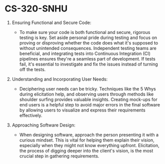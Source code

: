 # CS-320-SNHU

1. Ensuring Functional and Secure Code:
   - To make sure your code is both functional and secure, rigorous testing is key. Set aside personal pride during testing and focus on proving or disproving whether the code does what it's supposed to without unintended consequences. Independent testing teams are beneficial, and integrating tests into Continuous Integration (CI) pipelines ensures they're a seamless part of development. If tests fail, it's essential to investigate and fix the issues instead of turning off the tests.

2. Understanding and Incorporating User Needs:
   - Deciphering user needs can be tricky. Techniques like the 5 Whys during elicitation help, and observing users through methods like shoulder surfing provides valuable insights. Creating mock-ups for end users is a helpful step to avoid major errors in the final software by allowing users to visualize and express their requirements effectively.

3. Approaching Software Design:
   - When designing software, approach the person presenting it with a curious mindset. This is vital for helping them explain their vision, especially when they might not know everything upfront. Elicitation, the process of digging deeper into the client's vision, is the most crucial step in gathering requirements.
